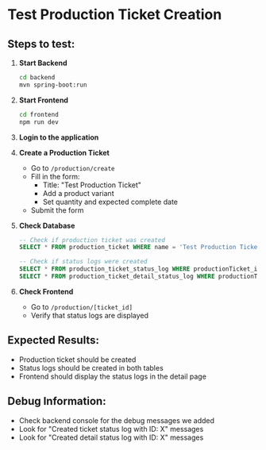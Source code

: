 # Test Production Ticket Creation

## Steps to test:

1. **Start Backend**
   ```bash
   cd backend
   mvn spring-boot:run
   ```

2. **Start Frontend**
   ```bash
   cd frontend
   npm run dev
   ```

3. **Login to the application**

4. **Create a Production Ticket**
   - Go to `/production/create`
   - Fill in the form:
     - Title: "Test Production Ticket"
     - Add a product variant
     - Set quantity and expected complete date
   - Submit the form

5. **Check Database**
   ```sql
   -- Check if production ticket was created
   SELECT * FROM production_ticket WHERE name = 'Test Production Ticket';
   
   -- Check if status logs were created
   SELECT * FROM production_ticket_status_log WHERE productionTicket_id = [ticket_id];
   SELECT * FROM production_ticket_detail_status_log WHERE productionTicketDetail_id = [detail_id];
   ```

6. **Check Frontend**
   - Go to `/production/[ticket_id]`
   - Verify that status logs are displayed

## Expected Results:
- Production ticket should be created
- Status logs should be created in both tables
- Frontend should display the status logs in the detail page

## Debug Information:
- Check backend console for the debug messages we added
- Look for "Created ticket status log with ID: X" messages
- Look for "Created detail status log with ID: X" messages 